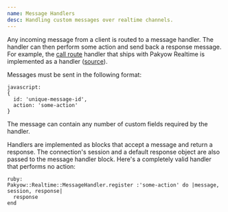 ```yaml
---
name: Message Handlers
desc: Handling custom messages over realtime channels.
---
```


Any incoming message from a client is routed to a message handler. The handler
can then perform some action and send back a response message. For example, the
[call route](/realtime/routing) handler that ships with Pakyow Realtime is
implemented as a handler ([source](https://github.com/pakyow/pakyow/blob/master/pakyow-realtime/lib/pakyow-realtime/message_handlers/call_route.rb)).

Messages must be sent in the following format:

    javascript:
    {
      id: 'unique-message-id',
      action: 'some-action'
    }

The message can contain any number of custom fields required by the handler.

Handlers are implemented as blocks that accept a message and return a response.
The connection's session and a default response object are also passed to the
message handler block. Here's a completely valid handler that performs no action:

    ruby:
    Pakyow::Realtime::MessageHandler.register :'some-action' do |message, session, response|
      response
    end
